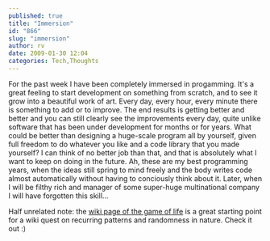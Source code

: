 ```yaml
---
published: true
title: "Immersion"
id: "866"
slug: "immersion"
author: rv
date: 2009-01-30 12:04
categories: Tech,Thoughts
---
```

For the past week I have been completely immersed in progamming. It's a great feeling to start development on something from scratch, and to see it grow into a beautiful work of art. Every day, every hour, every minute there is something to add or to improve. The end results is getting better and better and you can still clearly see the improvements every day, quite unlike software that has been under development for months or for years. What could be better than designing a huge-scale program all by yourself, given full freedom to do whatever you like and a code library that you made yourself? I can think of no better job than that, and that is absolutely what I want to keep on doing in the future. Ah, these are my best programming years, when the ideas still spring to mind freely and the body writes code almost automatically without having to conciously think about it. Later, when I will be filthy rich and manager of some super-huge multinational company I will have forgotten this skill... 

Half unrelated note: the <a href="https://en.wikipedia.org/wiki/Conway's_Game_of_Life" target="_blank">wiki page of the game of life</a> is a great starting point for a wiki quest on recurring patterns and randomness in nature. Check it out :)
